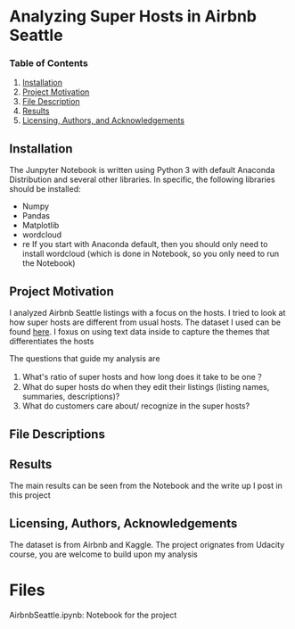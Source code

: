 # Analyzing Super Hosts in Airbnb Seattle
### Table of Contents

1. [Installation](#installation)
2. [Project Motivation](#motivation)
3. [File Description](#files)
4. [Results](#results)
5. [Licensing, Authors, and Acknowledgements](#licensing)

## Installation <a name="installation"></a>

The Junpyter Notebook is written using Python 3 with default Anaconda Distribution and several other libraries. In specific, the following libraries should be installed:
- Numpy
- Pandas
- Matplotlib
- wordcloud
- re
If you start with Anaconda default, then you should only need to install wordcloud (which is done in Notebook, so you only need to run the Notebook)

## Project Motivation<a name="motivation"></a>

I analyzed Airbnb Seattle listings with a focus on the hosts. I tried to look at how super hosts are different from usual hosts. The dataset I used can be found [here](https://www.kaggle.com/airbnb/seattle). I foxus on using text data inside to capture the themes that differentiates the hosts

The questions that guide my analysis are

1. What's ratio of super hosts and how long does it take to be one？
2. What do super hosts do when they edit their listings (listing names, summaries, descriptions)?
3. What do customers care about/ recognize in the super hosts? 

## File Descriptions <a name="files"></a>


## Results<a name="results"></a>
The main results can be seen from the Notebook and the write up I post in this project

## Licensing, Authors, Acknowledgements<a name="licensing"></a>
The dataset is from Airbnb and Kaggle. The project orignates from Udacity course, you are welcome to build upon my analysis

# Files
AirbnbSeattle.ipynb: Notebook for the project


